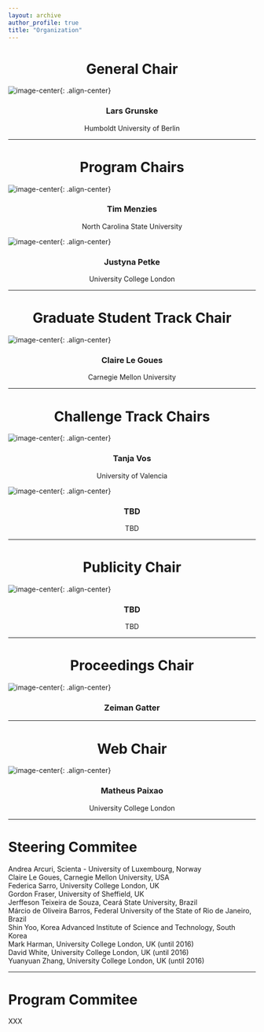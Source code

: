```yaml
---
layout: archive
author_profile: true
title: "Organization"
---
```


<h1 style="text-align: center;" markdown="1">General Chair</h1>

![image-center](/images/lars.jpg){: .align-center}
<h3 style="text-align: center;" markdown="1">Lars Grunske</h3>
<center>Humboldt University of Berlin</center>

---

<h1 style="text-align: center;" markdown="1">Program Chairs</h1>

![image-center](/images/blank_photo.jpg){: .align-center}
<h3 style="text-align: center;" markdown="1">Tim Menzies</h3>
<center>North Carolina State University</center>

![image-center](/images/justyna.jpg){: .align-center}
<h3 style="text-align: center;" markdown="1">Justyna Petke</h3>
<center>University College London</center>

---

<h1 style="text-align: center;" markdown="1">Graduate Student Track Chair</h1>

![image-center](/images/blank_photo.jpg){: .align-center}
<h3 style="text-align: center;" markdown="1">Claire Le Goues</h3>
<center>Carnegie Mellon University</center>

---

<h1 style="text-align: center;" markdown="1">Challenge Track Chairs</h1>

![image-center](/images/blank_photo.jpg){: .align-center}
<h3 style="text-align: center;" markdown="1">Tanja Vos</h3>
<center>University of Valencia</center>

![image-center](/images/blank_photo.jpg){: .align-center}
<h3 style="text-align: center;" markdown="1">TBD</h3>
<center>TBD</center>

---

<h1 style="text-align: center;" markdown="1">Publicity Chair</h1>

![image-center](/images/blank_photo.jpg){: .align-center}
<h3 style="text-align: center;" markdown="1">TBD</h3>
<center>TBD</center>

---

<h1 style="text-align: center;" markdown="1">Proceedings Chair</h1>

![image-center](/images/blank_photo.jpg){: .align-center}
<h3 style="text-align: center;" markdown="1">Zeiman Gatter</h3>

---

<h1 style="text-align: center;" markdown="1">Web Chair</h1>

![image-center](/images/matheus.jpg){: .align-center}
<h3 style="text-align: center;" markdown="1">Matheus Paixao</h3>
<center>University College London</center>

---

<h1 style="text-align: left;" markdown="1">Steering Commitee</h1>

Andrea Arcuri, Scienta - University of Luxembourg, Norway   
Claire Le Goues, Carnegie Mellon University, USA   
Federica Sarro, University College London, UK  
Gordon Fraser, University of Sheffield, UK   
Jerffeson Teixeira de Souza, Ceará State University, Brazil    
Márcio de Oliveira Barros, Federal University of the State of Rio de Janeiro, Brazil   
Shin Yoo, Korea Advanced Institute of Science and Technology, South Korea   
Mark Harman, University College London, UK (until 2016)   
David White, University College London, UK (until 2016)   
Yuanyuan Zhang, University College London, UK (until 2016)

---

<h1 style="text-align: left;" markdown="1">Program Commitee</h1>

XXX
